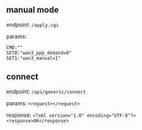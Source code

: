 
manual mode
-----------

endpoint: `/apply.cgi`

params:

```
CMD:""
SET0:"wan3_ppp_demand=0"
SET1:"wan3_manual=1"
```


connect
-------

endpoint: `/api/generic/connect`

params: `<request></request>`

response: `<?xml version="1.0" encoding="UTF-8"?><response>OK</response>`
